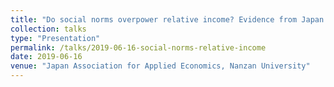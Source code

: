```yaml
---
title: "Do social norms overpower relative income? Evidence from Japan and the U.S."
collection: talks
type: "Presentation"
permalink: /talks/2019-06-16-social-norms-relative-income
date: 2019-06-16
venue: "Japan Association for Applied Economics, Nanzan University"
---
```


[//]: # (More information here: http://exampleurl.com)
[//]: # (This is a description of your tutorial, note the different field in type. This is a markdown files that can be all markdown-ified like any other post. Yay markdown!)
